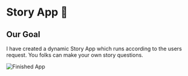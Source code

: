 # Story App 🤔

## Our Goal
I have created a dynamic Story App which runs according to the users request. You folks can make your
own story questions.

![Finished App](https://github.com/londonappbrewery/Images/blob/master/Destini.gif)

